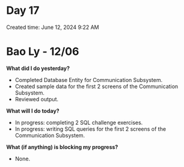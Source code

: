 # Day 17

Created time: June 12, 2024 9:22 AM

# Bao Ly - 12/06

**What did I do yesterday?**

- Completed Database Entity for Communication Subsystem.
- Created sample data for the first 2 screens of the Communication Subsystem.
- Reviewed output.

**What will I do today?**

- In progress: completing 2 SQL challenge exercises.
- In progress: writing SQL queries for the first 2 screens of the Communication Subsystem.

**What (if anything) is blocking my progress?**

- None.
